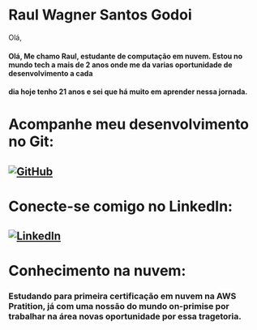 
#  Raul Wagner Santos Godoi
Olá, 
####  Olá, Me chamo Raul, estudante de computação em nuvem. Estou no mundo tech a mais de 2 anos onde me da varias oportunidade de desenvolvimento a cada 
####  dia hoje tenho 21 anos e sei que há muito em aprender nessa jornada.

#  Acompanhe meu desenvolvimento no Git: 
##  [![GitHub](https://img.shields.io/badge/GIT-E44C30?style=for-the-badge&logo=git&logoColor=white)](https://github.com/raulwagner)

#  Conecte-se comigo no LinkedIn:
##  [![LinkedIn](https://img.shields.io/badge/LinkedIn-0077B5?style=for-the-badge&logo=linkedin&logoColor=white)](https://www.linkedin.com/in/raul-w-s-godoi/)

# Conhecimento na nuvem: 
###  Estudando para primeira certificação em nuvem na AWS Pratition, já com uma nossão do mundo on-primise por trabalhar na área novas oportunidade por essa tragetoria.
